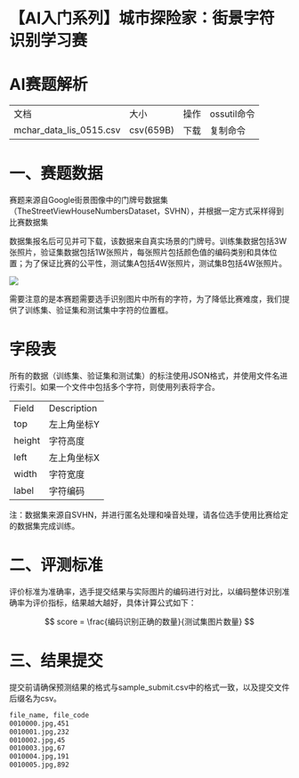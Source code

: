 # **【AI入门系列】城市探险家：街景字符识别学习赛**

# AI赛题解析

<table><tr><td>文档</td><td>大小</td><td>操作</td><td>ossutil命令</td></tr><tr><td>mchar_data_lis_0515.csv</td><td>csv(659B)</td><td>下载</td><td>复制命令</td></tr></table>

# 一、赛题数据

赛题来源自Google街景图像中的门牌号数据集（TheStreetViewHouseNumbersDataset，SVHN），并根据一定方式采样得到比赛数据集

数据集报名后可见并可下载，该数据来自真实场景的门牌号。训练集数据包括3W张照片，验证集数据包括1W张照片，每张照片包括颜色值的编码类别和具体位置；为了保证比赛的公平性，测试集A包括4W张照片，测试集B包括4W张照片。

![](images/a166e645db4688b94b8385f155dd391c8b0d9056c94da644da08a6637f25ee52.jpg)

需要注意的是本赛题需要选手识别图片中所有的字符，为了降低比赛难度，我们提供了训练集、验证集和测试集中字符的位置框。

# 字段表

所有的数据（训练集、验证集和测试集）的标注使用JSON格式，并使用文件名进行索引。如果一个文件中包括多个字符，则使用列表将字合。

<table><tr><td>Field</td><td>Description</td></tr><tr><td>top</td><td>左上角坐标Y</td></tr><tr><td>height</td><td>字符高度</td></tr><tr><td>left</td><td>左上角坐标X</td></tr><tr><td>width</td><td>字符宽度</td></tr><tr><td>label</td><td>字符编码</td></tr></table>

注：数据集来源自SVHN，并进行匿名处理和噪音处理，请各位选手使用比赛给定的数据集完成训练。

# 二、评测标准

评价标准为准确率，选手提交结果与实际图片的编码进行对比，以编码整体识别准确率为评价指标，结果越大越好，具体计算公式如下：

$$
score = \frac{编码识别正确的数量}{测试集图片数量}
$$

# 三、结果提交

提交前请确保预测结果的格式与sample_submit.csv中的格式一致，以及提交文件后缀名为csv。

```makefile
file_name, file_code
0010000.jpg,451
0010001.jpg,232
0010002.jpg,45
0010003.jpg,67
0010004.jpg,191
0010005.jpg,892
```



